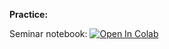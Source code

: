 **Practice:**

Seminar notebook: [![Open In Colab](https://colab.research.google.com/assets/colab-badge.svg)](https://colab.research.google.com/github/girafe-ai/reinforcement-learning/blob/23f_msai/week04_approx_qlearning/seminar_pytorch.ipynb)
